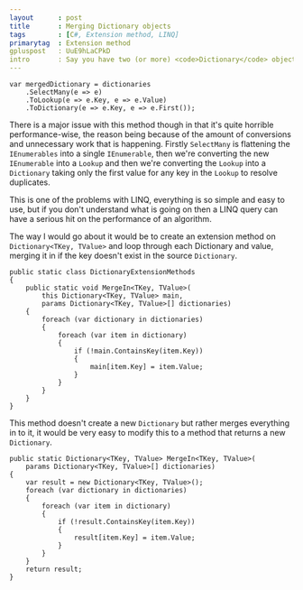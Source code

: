 ```yaml
---
layout      : post
title       : Merging Dictionary objects
tags        : [C#, Extension method, LINQ]
primarytag  : Extension method
gpluspost   : UuE9hLaCPkD
intro       : Say you have two (or more) <code>Dictionary</code> objects and want their contents merged, this can be done with LINQ very conveniently like so.
---
```


<!--prettify lang=csharp-->
    var mergedDictionary = dictionaries
        .SelectMany(e => e)
        .ToLookup(e => e.Key, e => e.Value)
        .ToDictionary(e => e.Key, e => e.First());

There is a major issue with this method though in that it's quite horrible performance-wise, the reason being because of the amount of conversions and unnecessary work that is happening. Firstly `SelectMany` is flattening the `IEnumerables` into a single `IEnumerable`, then we're converting the new `IEnumerable` into a `Lookup` and then we're converting the `Lookup` into a `Dictionary` taking only the first value for any key in the `Lookup` to resolve duplicates.

This is one of the problems with LINQ, everything is so simple and easy to use, but if you don't understand what is going on then a LINQ query can have a serious hit on the performance of an algorithm.

The way I would go about it would be to create an extension method on `Dictionary<TKey, TValue>` and loop through each Dictionary and value, merging it in if the key doesn't exist in the source `Dictionary`.

<!--prettify lang=csharp-->
    public static class DictionaryExtensionMethods
    {
        public static void MergeIn<TKey, TValue>(
            this Dictionary<TKey, TValue> main,
            params Dictionary<TKey, TValue>[] dictionaries)
        {
            foreach (var dictionary in dictionaries)
            {
                foreach (var item in dictionary)
                {
                    if (!main.ContainsKey(item.Key))
                    {
                        main[item.Key] = item.Value;
                    }
                }
            }
        }
    }

This method doesn't create a new `Dictionary` but rather merges everything in to it, it would be very easy to modify this to a method that returns a new `Dictionary`.

<!--prettify lang=csharp-->
    public static Dictionary<TKey, TValue> MergeIn<TKey, TValue>(
        params Dictionary<TKey, TValue>[] dictionaries)
    {
        var result = new Dictionary<TKey, TValue>();
        foreach (var dictionary in dictionaries)
        {
            foreach (var item in dictionary)
            {
                if (!result.ContainsKey(item.Key))
                {
                    result[item.Key] = item.Value;
                }
            }
        }
        return result;
    }
